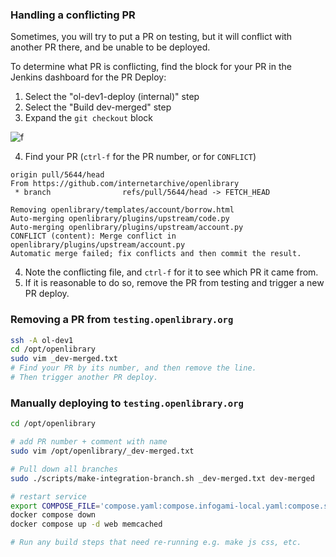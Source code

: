 ### Handling a conflicting PR
Sometimes, you will try to put a PR on testing, but it will conflict with another PR there, and be unable to be deployed.

To determine what PR is conflicting, find the block for your PR in the Jenkins dashboard for the PR Deploy:

1. Select the "ol-dev1-deploy (internal)" step
2. Select the "Build dev-merged" step
3. Expand the `git checkout` block

![f](https://github.com/internetarchive/openlibrary/wiki/images/Screenshot%202021-09-28%20123145.jpg)

4. Find your PR (`ctrl-f` for the PR number, or for `CONFLICT`)

```
origin pull/5644/head  
From https://github.com/internetarchive/openlibrary
 * branch                refs/pull/5644/head -> FETCH_HEAD

Removing openlibrary/templates/account/borrow.html
Auto-merging openlibrary/plugins/upstream/code.py
Auto-merging openlibrary/plugins/upstream/account.py
CONFLICT (content): Merge conflict in openlibrary/plugins/upstream/account.py
Automatic merge failed; fix conflicts and then commit the result.
```

4. Note the conflicting file, and `ctrl-f` for it to see which PR it came from.
5. If it is reasonable to do so, remove the PR from testing and trigger a new PR deploy.

### Removing a PR from `testing.openlibrary.org`

```sh
ssh -A ol-dev1
cd /opt/openlibrary
sudo vim _dev-merged.txt
# Find your PR by its number, and then remove the line.
# Then trigger another PR deploy.
```

### Manually deploying to `testing.openlibrary.org`

```sh
cd /opt/openlibrary

# add PR number + comment with name
sudo vim /opt/openlibrary/_dev-merged.txt

# Pull down all branches
sudo ./scripts/make-integration-branch.sh _dev-merged.txt dev-merged

# restart service
export COMPOSE_FILE='compose.yaml:compose.infogami-local.yaml:compose.staging.yaml'
docker compose down
docker compose up -d web memcached

# Run any build steps that need re-running e.g. make js css, etc.
```